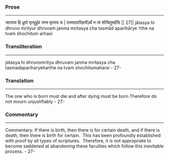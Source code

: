 ### Prose 
 --- 
जातस्य हि ध्रुवो मृत्युर्ध्रुवं जन्म मृतस्य च |
तस्मादपरिहार्येऽर्थे न त्वं शोचितुमर्हसि || 27||
jātasya hi dhruvo mṛityur dhruvaṁ janma mṛitasya cha
tasmād aparihārye ’rthe na tvaṁ śhochitum arhasi

### Transliteration 
 --- 
jatasya hi dhruvomrityu dhruvam janma mritasya cha tasmadapariharyeharthe na tvam shochitumaharsi - 27-

### Translation 
 --- 
The one who is born must die and after dying must be born Therefore do not mourn unjustifiably - 27-

### Commentary 
 --- 
Commentary: If there is birth, then there is for certain death, and if there is death, then there is birth for certain.  This has been profoundly established with proof by all types of scriptures.  Therefore, it is not appropriate to become saddened at abandoning these faculties which follow this inevitable process. - 27-